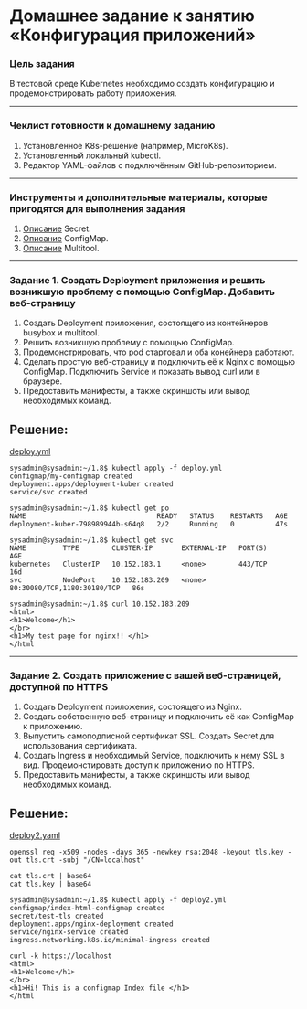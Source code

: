 # Домашнее задание к занятию «Конфигурация приложений»

### Цель задания

В тестовой среде Kubernetes необходимо создать конфигурацию и продемонстрировать работу приложения.

------

### Чеклист готовности к домашнему заданию

1. Установленное K8s-решение (например, MicroK8s).
2. Установленный локальный kubectl.
3. Редактор YAML-файлов с подключённым GitHub-репозиторием.

------

### Инструменты и дополнительные материалы, которые пригодятся для выполнения задания

1. [Описание](https://kubernetes.io/docs/concepts/configuration/secret/) Secret.
2. [Описание](https://kubernetes.io/docs/concepts/configuration/configmap/) ConfigMap.
3. [Описание](https://github.com/wbitt/Network-MultiTool) Multitool.

------

### Задание 1. Создать Deployment приложения и решить возникшую проблему с помощью ConfigMap. Добавить веб-страницу

1. Создать Deployment приложения, состоящего из контейнеров busybox и multitool.
2. Решить возникшую проблему с помощью ConfigMap.
3. Продемонстрировать, что pod стартовал и оба конейнера работают.
4. Сделать простую веб-страницу и подключить её к Nginx с помощью ConfigMap. Подключить Service и показать вывод curl или в браузере.
5. Предоставить манифесты, а также скриншоты или вывод необходимых команд.

## Решение:

[deploy.yml](./configs/deploy.yml)
```
sysadmin@sysadmin:~/1.8$ kubectl apply -f deploy.yml 
configmap/my-configmap created
deployment.apps/deployment-kuber created
service/svc created

sysadmin@sysadmin:~/1.8$ kubectl get po
NAME                                READY   STATUS    RESTARTS   AGE
deployment-kuber-798989944b-s64q8   2/2     Running   0          47s

sysadmin@sysadmin:~/1.8$ kubectl get svc
NAME         TYPE        CLUSTER-IP       EXTERNAL-IP   PORT(S)                       AGE
kubernetes   ClusterIP   10.152.183.1     <none>        443/TCP                       16d
svc          NodePort    10.152.183.209   <none>        80:30080/TCP,1180:30180/TCP   86s

sysadmin@sysadmin:~/1.8$ curl 10.152.183.209
<html>
<h1>Welcome</h1>
</br>
<h1>My test page for nginx!! </h1>
</html
```
------

### Задание 2. Создать приложение с вашей веб-страницей, доступной по HTTPS 

1. Создать Deployment приложения, состоящего из Nginx.
2. Создать собственную веб-страницу и подключить её как ConfigMap к приложению.
3. Выпустить самоподписной сертификат SSL. Создать Secret для использования сертификата.
4. Создать Ingress и необходимый Service, подключить к нему SSL в вид. Продемонстировать доступ к приложению по HTTPS. 
4. Предоставить манифесты, а также скриншоты или вывод необходимых команд.

## Решение:

[deploy2.yaml](./configs/deploy2.yaml)
```
openssl req -x509 -nodes -days 365 -newkey rsa:2048 -keyout tls.key -out tls.crt -subj "/CN=localhost"

cat tls.crt | base64
cat tls.key | base64

sysadmin@sysadmin:~/1.8$ kubectl apply -f deploy2.yml 
configmap/index-html-configmap created
secret/test-tls created
deployment.apps/nginx-deployment created
service/nginx-service created
ingress.networking.k8s.io/minimal-ingress created

curl -k https://localhost
<html>
<h1>Welcome</h1>
</br>
<h1>Hi! This is a configmap Index file </h1>
</html
```


